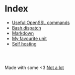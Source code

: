 <!-- <link rel="shortcut icon" type="image/svg+xml" href="data:image/svg+xml,<svg xmlns=%22http://www.w3.org/2000/svg%22 viewBox=%220 0 100 100%22><text y=%22.9em%22 font-size=%2290%22>📔</text></svg>"> -->
# Index

- [Useful OpenSSL commands](openssl.md)
- [Bash dispatch](dispatch.md)
- [Markdown](markdown.md)
- [My favourite unit](unit.md)
- [Self hosting](hosting.md)


###  &nbsp;

Made with some <3 [Not a lot](https://github.com/jpedro/jpedro.github.io)
<!-- This ~~will be eventually~~ is generated. -->


###  &nbsp;
<div id="comments" data-added="manually"></div>
<script src="/app.js" defer></script>
<!--
<script type="application/javascript"
    _src="https://raw.githubusercontent.com/jpedro/js/master/comments.js"
    src="https://js.jpedro.dev/comments.js"
    crossorigin="anonymous"
    defer="defer"
    integrity="sha256-pS6dZ2u4gz9a4fUCym3hz24oYm6gkOAEAGM43oHr87Q="></script>
-->